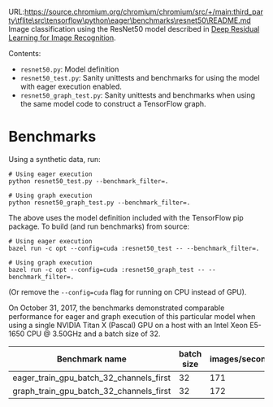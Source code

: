 URL:https://source.chromium.org/chromium/chromium/src/+/main:third_party\tflite\src\tensorflow\python\eager\benchmarks\resnet50\README.md
Image classification using the ResNet50 model described in
[Deep Residual Learning for Image Recognition](https://arxiv.org/abs/1512.03385).

Contents:

- `resnet50.py`: Model definition
- `resnet50_test.py`: Sanity unittests and benchmarks for using the model with
  eager execution enabled.
- `resnet50_graph_test.py`: Sanity unittests and benchmarks when using the same
  model code to construct a TensorFlow graph.

# Benchmarks

Using a synthetic data, run:

```
# Using eager execution
python resnet50_test.py --benchmark_filter=.

# Using graph execution
python resnet50_graph_test.py --benchmark_filter=.
```

The above uses the model definition included with the TensorFlow pip
package. To build (and run benchmarks) from source:

```
# Using eager execution
bazel run -c opt --config=cuda :resnet50_test -- --benchmark_filter=.

# Using graph execution
bazel run -c opt --config=cuda :resnet50_graph_test -- --benchmark_filter=.
```

(Or remove the `--config=cuda` flag for running on CPU instead of GPU).

On October 31, 2017, the benchmarks demonstrated comparable performance
for eager and graph execution of this particular model when using
a single NVIDIA Titan X (Pascal) GPU on a host with an
Intel Xeon E5-1650 CPU @ 3.50GHz and a batch size of 32.

| Benchmark name                           | batch size    | images/second |
| ---------------------------------------  | ------------- | ------------- |
| eager_train_gpu_batch_32_channels_first  |            32 |           171 |
| graph_train_gpu_batch_32_channels_first  |            32 |           172 |
